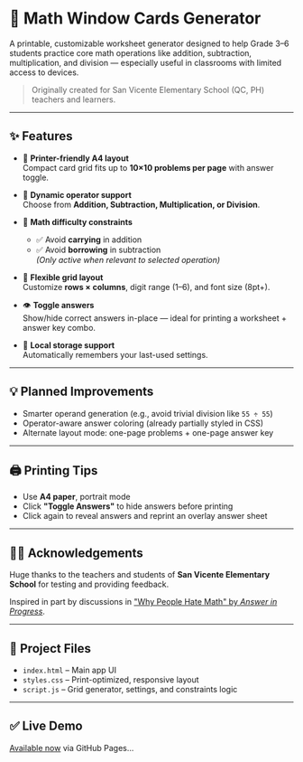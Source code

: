 # 🧮 Math Window Cards Generator

A printable, customizable worksheet generator designed to help Grade 3–6 students practice core math operations like addition, subtraction, multiplication, and division — especially useful in classrooms with limited access to devices.

> Originally created for San Vicente Elementary School (QC, PH) teachers and learners.

---

## ✨ Features

- 📄 **Printer-friendly A4 layout**  
  Compact card grid fits up to **10×10 problems per page** with answer toggle.

- 🔄 **Dynamic operator support**  
  Choose from **Addition, Subtraction, Multiplication, or Division**.

- 🧠 **Math difficulty constraints**  
  - ✅ Avoid **carrying** in addition
  - ✅ Avoid **borrowing** in subtraction  
  *(Only active when relevant to selected operation)*

- 🧩 **Flexible grid layout**  
  Customize **rows × columns**, digit range (1–6), and font size (8pt+).

- 👁️ **Toggle answers**  
  Show/hide correct answers in-place — ideal for printing a worksheet + answer key combo.

- 💾 **Local storage support**  
  Automatically remembers your last-used settings.

---

## 💡 Planned Improvements

- Smarter operand generation (e.g., avoid trivial division like `55 ÷ 55`)
- Operator-aware answer coloring (already partially styled in CSS)
- Alternate layout mode: one-page problems + one-page answer key

---

## 🖨️ Printing Tips

- Use **A4 paper**, portrait mode  
- Click **"Toggle Answers"** to hide answers before printing
- Click again to reveal answers and reprint an overlay answer sheet

---

## 👨‍🏫 Acknowledgements

Huge thanks to the teachers and students of **San Vicente Elementary School** for testing and providing feedback.

Inspired in part by discussions in ["Why People Hate Math" by *Answer in Progress*](https://www.youtube.com/watch?v=xvOkXXprG2g).

---

## 📁 Project Files

- `index.html` – Main app UI
- `styles.css` – Print-optimized, responsive layout
- `script.js` – Grid generator, settings, and constraints logic

---

## ✅ Live Demo

[Available now](https://apelicano.github.io/windowcards/) via GitHub Pages...
